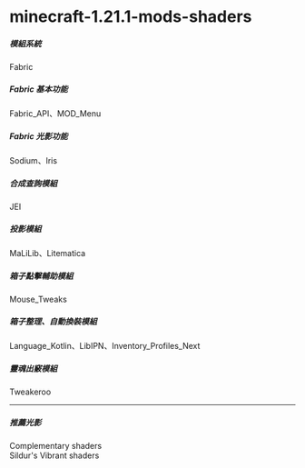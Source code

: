 # minecraft-1.21.1-mods-shaders


##### 模組系統
Fabric
		
##### Fabric 基本功能
Fabric_API、MOD_Menu			
							
##### Fabric 光影功能
Sodium、Iris
 										    									    
##### 合成查詢模組
JEI 	
 				
##### 投影模組
MaLiLib、Litematica
 										
##### 箱子點擊輔助模組
Mouse_Tweaks
 	
##### 箱子整理、自動換裝模組
Language_Kotlin、LibIPN、Inventory_Profiles_Next
										    
##### 靈魂出竅模組
Tweakeroo

---
##### 推薦光影
Complementary shaders						
Sildur's Vibrant shaders
